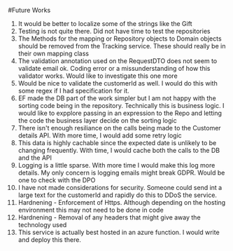 #Future Works
1. It would be better to localize some of the strings like the Gift
2. Testing is not quite there. Did not have time to test the repositories
3. The Methods for the mapping or Repository objects to Domain objects should be removed from the Tracking service. These  should really be in their own mapping class
4. The validation annotation used on the RequestDTO does not seem to validate email ok. Coding error or a missunderstanding of how this validator works. Would like to investigate this one more
5. Would be nice to validate the customerId as well. I would do this with some regex if I had specification for it.
6. EF made the DB part of the work simpler but I am not happy with the sorting code being in the repository. Technically this is business logic. I would like to expplore passing in an expression to the Repo and letting the code the business layer decide on the sorting logic
7. There isn't enough resiliance on the calls being made to the Customer details API. With more time, I would add some retry logic
8. This data is highly cachable since the expected date is unlikely to be changing frequently. With time, I would cache both the calls to the DB and the API
9. Logging is a little sparse. With more time I would make this log more details. My only concern is logging emails might break GDPR. Would be one to check with the DPO
10. I have not made considerations for security. Someone could send int a large text for the customerId and rapidly do this to DDoS the service.
11. Hardnening - Enforcement of Https. Although depending on the hosting environment this may not need to be done in code
12. Hardnening - Removal of any headers that might give away the technology used
13. This service is actually best hosted in an azure function. I would write and deploy this there.
